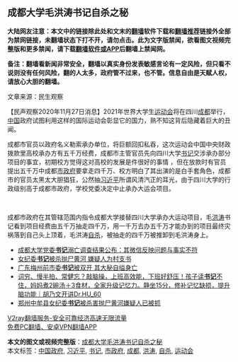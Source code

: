 <h2>成都大学毛洪涛书记自杀之秘</h2> <p class="notice"><b>大陆网友注意：本文中的链接除此处和文末的<a href="https://github.com/bannedbook/fanqiang" >翻墙</a>软件下载和<a href="https://github.com/killgcd/justmysocks/blob/master/README.md">翻墙推荐</a>链接外全部为禁网链接，未翻墙状态下打不开，请勿点击。此为文字版禁闻，欲看图文视频完整版和更多禁闻，请下载<a href="https://github.com/bannedbook/fanqiang">翻墙软件或APP</a>后翻墙上禁闻网。</p><p>备注：翻墙看新闻非常安全，翻墙以真实身份发表敏感言论有一定风险，但只看不说则没有任何风险，翻的人太多，政府管不过来，也不管。信息自由是天赋人权，请放心大胆的翻墙。</b></p>  <div class="entry"> <p>文章来源：民生观察    </p> <p dir="auto" > 	【民声观察2020年11月27日消息】2021年世界大学生<a href="https://www.bannedbook.org/bnews/tag/%E8%BF%90%E5%8A%A8%E4%BC%9A/" class="st_tag internal_tag" rel="tag" title="标签 运动会 下的日志">运动会</a>将在四川<a href="https://www.bannedbook.org/bnews/tag/%e6%88%90%e9%83%bd/" class="st_tag internal_tag" rel="tag" title="标签 成都 下的日志">成都</a>举行，<span class='wp_keywordlink_affiliate'><a href="https://www.bannedbook.org/" title="中国" target="_blank">中国</a></span>政府试图利用这样的国际运动会彰显它的国力，熟不知这背后隐藏着巨大的丑闻。</p> <p dir="auto" > 	成都市官员以政府名义勒索承办单位，将巨额回扣私吞，这次运动会中国中央财政拨款里高校承办方有五千万经费，成都市主管官员先向四川大学<a href="https://www.bannedbook.org/bnews/tag/%e4%b9%a6%e8%ae%b0/" class="st_tag internal_tag" rel="tag" title="标签 书记 下的日志">书记</a>交涉承办部分项目的事宜，初期校方觉得这对高校的发展是件很好的事情 ，但在放款时有官员提出五千万中成都<a href="https://www.bannedbook.org/bnews/tag/%E5%B8%82%E6%94%BF%E5%BA%9C/" class="st_tag internal_tag" rel="tag" title="标签 市政府 下的日志">市政府</a>要拿走四千万、校方明白了其出演的是白手套角色，成都市的官员太黑太大胆猖狂，公然抽<a href="https://www.bannedbook.org/bnews/tag/%e4%b9%a0%e8%bf%91%e5%b9%b3/" class="st_tag internal_tag" rel="tag" title="标签 习近平 下的日志">习近平</a>所谓风清汽正的耳光，由于四川大学的行政级别高于成都市政府，学校党委决定中止承办大运会项目。</p>  <p dir="auto" > 	&nbsp;</p> <p dir="auto" > 	成都市政府在其管辖范围内指令成都大学接替四川大学承办大运动项目，毛<a href="https://www.bannedbook.org/bnews/tag/%E6%B4%AA%E6%B6%9B/" class="st_tag internal_tag" rel="tag" title="标签 洪涛 下的日志">洪涛</a>书记看到项目经费由五千万抽走四千万，用一千万去办五千万才能办到的项目最终灾祸落到自己头上顶着，毛洪涛<a href="https://www.bannedbook.org/bnews/tag/%e8%87%aa%e6%9d%80/" class="st_tag internal_tag" rel="tag" title="标签 自杀 下的日志">自杀</a>，被抽走的四千万被推卸到毛洪涛身上。</p> <ul class='op-related-articles' title='相关阅读'> <li><a href='https://www.bannedbook.org/bnews/headline/20201127/1438248.html' target='_blank'>成都大学党委<b>书记</b>溺亡调查结果公布：其微信反映问题与事实不符</a></li> <li><a href='https://www.bannedbook.org/bnews/cbnews/20201127/1438110.html' target='_blank'>女纪委<b>书记</b>被杀抛尸黄河 嫌疑人为村支书</a></li> <li><a href='https://www.bannedbook.org/bnews/comments/20201127/1437954.html' target='_blank'>广东梅州前市委<b>书记</b>被双开 其大秘自缢身亡</a></li> <li><a href='https://www.bannedbook.org/bnews/bannedvideo/20201127/1437714.html' target='_blank'>词穷、慢半拍、常健忘？敲脑操，上班高效能，下班好舒压！孩子读<b>书记</b>不住，妈妈煮2碗汤＋3食材，全家升级记忆力。静坐15分，修补记忆缺损，提升脑功能｜胡乃文开讲Dr.HU_60</a></li> <li><a href='https://www.bannedbook.org/bnews/baitai/20201126/1437461.html' target='_blank'>郑州中牟县女纪委<b>书记</b>被杀害抛尸黄河嫌疑人已被抓</a></li> </ul> <p class="texttj"> <a href="https://www.bannedbook.org/forum23/topic22702.html" target="_blank">V2ray翻墙服务-安全可靠经济高速无限流量</a><br/> <a href="https://github.com/bannedbook/fanqiang/wiki/%E7%A6%81%E9%97%BB%E7%BD%91%E5%AE%89%E5%8D%93%E7%BF%BB%E5%A2%99%E6%96%B0%E9%97%BBAPP" target="_blank">免费PC翻墙、安卓VPN翻墙APP</a></p><p/> </p> <a name='sharetosocial'></a>       <div><b>本文的图文或视频完整版</b>：<a href='https://www.bannedbook.org/bnews/renquan/20201127/1438258.html'>成都大学毛洪涛书记自杀之秘</a></div>  </div><!--END ENTRY--> <div class="postfooter"> <div>本文标签：<a href="https://www.bannedbook.org/bnews/tag/%e4%b8%ad%e5%9b%bd%e6%94%bf%e5%ba%9c/" rel="tag">中国政府</a>, <a href="https://www.bannedbook.org/bnews/tag/%e4%b9%a0%e8%bf%91%e5%b9%b3/" rel="tag">习近平</a>, <a href="https://www.bannedbook.org/bnews/tag/%e4%b9%a6%e8%ae%b0/" rel="tag">书记</a>, <a href="https://www.bannedbook.org/bnews/tag/%E5%B8%82%E6%94%BF%E5%BA%9C/" rel="tag">市政府</a>, <a href="https://www.bannedbook.org/bnews/tag/%e6%88%90%e9%83%bd/" rel="tag">成都</a>, <a href="https://www.bannedbook.org/bnews/tag/%E6%B4%AA%E6%B6%9B/" rel="tag">洪涛</a>, <a href="https://www.bannedbook.org/bnews/tag/%e8%87%aa%e6%9d%80/" rel="tag">自杀</a>, <a href="https://www.bannedbook.org/bnews/tag/%E8%BF%90%E5%8A%A8%E4%BC%9A/" rel="tag">运动会</a></div>  </div><!--END POSTFOOTER--> 